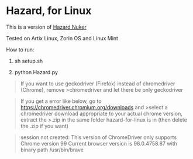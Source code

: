 # Hazard, for Linux

This is a version of [Hazard Nuker](https://www.github.com/Rdimo/Hazard-Nuker)

Tested on Artix Linux, Zorin OS and Linux Mint

How to run:

1. sh setup.sh

2. python Hazard.py 

>If you want to use geckodriver (Firefox) instead of chromedriver (Chrome), remove >chromedriver and let there be only geckodriver

>If you get a error like below, go to https://chromedriver.chromium.org/downloads and >select a chromedriver download appropriate to your actual chrome version, extract the >.zip in the same folder hazard-for-linux is in (then delete the .zip if you want)

>session not created: This version of ChromeDriver only supports Chrome version 99
>Current browser version is 98.0.4758.87 with binary path /usr/bin/brave
